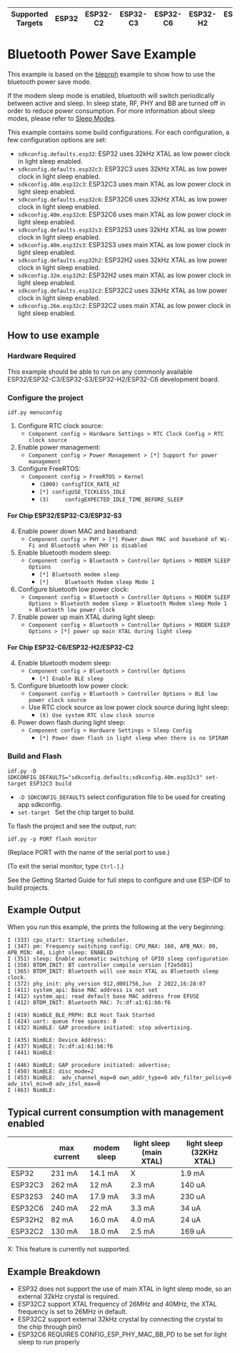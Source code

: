 | Supported Targets | ESP32 | ESP32-C2 | ESP32-C3 | ESP32-C6 | ESP32-H2 | ESP32-S3 |
| ----------------- | ----- | -------- | -------- | -------- | -------- | -------- |

Bluetooth Power Save Example
=================================

This example is based on the [bleprph](../bleprph) example to show how to use the bluetooth power save mode.

If the modem sleep mode is enabled, bluetooth will switch periodically between active and sleep.
In sleep state, RF, PHY and BB are turned off in order to reduce power consumption.
For more information about sleep modes, please refer to [Sleep Modes](https://docs.espressif.com/projects/esp-idf/en/latest/esp32/api-reference/system/sleep_modes.html).

This example contains some build configurations. For each configuration, a few configuration options are set:
- `sdkconfig.defaults.esp32`: ESP32 uses 32kHz XTAL as low power clock in light sleep enabled.
- `sdkconfig.defaults.esp32c3`: ESP32C3 uses 32kHz XTAL as low power clock in light sleep enabled.
- `sdkconfig.40m.esp32c3`: ESP32C3 uses main XTAL as low power clock in light sleep enabled.
- `sdkconfig.defaults.esp32c6`: ESP32C6 uses 32kHz XTAL as low power clock in light sleep enabled.
- `sdkconfig.40m.esp32c6`: ESP32C6 uses main XTAL as low power clock in light sleep enabled.
- `sdkconfig.defaults.esp32s3`: ESP32S3 uses 32kHz XTAL as low power clock in light sleep enabled.
- `sdkconfig.40m.esp32s3`: ESP32S3 uses main XTAL as low power clock in light sleep enabled.
- `sdkconfig.defaults.esp32h2`: ESP32H2 uses 32kHz XTAL as low power clock in light sleep enabled.
- `sdkconfig.32m.esp32h2`: ESP32H2 uses main XTAL as low power clock in light sleep enabled.
- `sdkconfig.defaults.esp32c2`: ESP32C2 uses 32kHz XTAL as low power clock in light sleep enabled.
- `sdkconfig.26m.esp32c2`: ESP32C2 uses main XTAL as low power clock in light sleep enabled.

## How to use example

### Hardware Required

This example should be able to run on any commonly available ESP32/ESP32-C3/ESP32-S3/ESP32-H2/ESP32-C6 development board.

### Configure the project

```
idf.py menuconfig
```

1. Configure RTC clock source:
   - `Component config > Hardware Settings > RTC Clock Config > RTC clock source`
2. Enable power management:
   - `Component config > Power Management > [*] Support for power management`
3. Configure FreeRTOS:
   - `Component config > FreeRTOS > Kernel`
     -  `(1000) configTICK_RATE_HZ`
     -  `[*] configUSE_TICKLESS_IDLE`
     -  `(3)     configEXPECTED_IDLE_TIME_BEFORE_SLEEP`

#### For Chip ESP32/ESP32-C3/ESP32-S3

4. Enable power down MAC and baseband:
   - `Component config > PHY > [*] Power down MAC and baseband of Wi-Fi and Bluetooth when PHY is disabled`
5. Enable bluetooth modem sleep:
   - `Component config > Bluetooth > Controller Options > MODEM SLEEP Options`
     - `[*] Bluetooth modem sleep`
     - `[*]     Bluetooth Modem sleep Mode 1`
6. Configure bluetooth low power clock:
   - `Component config > Bluetooth > Controller Options > MODEM SLEEP Options > Bluetooth modem sleep > Bluetooth Modem sleep Mode 1 > Bluetooth low power clock`
7. Enable power up main XTAL during light sleep:
   - `Component config > Bluetooth > Controller Options > MODEM SLEEP Options > [*] power up main XTAL during light sleep`

#### For Chip ESP32-C6/ESP32-H2/ESP32-C2

4. Enable bluetooth modem sleep:
   - `Component config > Bluetooth > Controller Options`
     - `[*] Enable BLE sleep`
5. Configure bluetooth low power clock:
   - `Component config > Bluetooth > Controller Options > BLE low power clock source`
   - Use RTC clock source as low power clock source during light sleep:
     - `(X) Use system RTC slow clock source`
6. Power down flash during light sleep:
   - `Component config > Hardware Settings > Sleep Config`
     - `[*] Power down flash in light sleep when there is no SPIRAM`

### Build and Flash

```
idf.py -D SDKCONFIG_DEFAULTS="sdkconfig.defaults;sdkconfig.40m.esp32c3" set-target ESP32C3 build
```

* `-D SDKCONFIG_DEFAULTS` select configuration file to be used for creating app sdkconfig.
* `set-target ` Set the chip target to build.


To flash the project and see the output, run:


```
idf.py -p PORT flash monitor
```

(Replace PORT with the name of the serial port to use.)

(To exit the serial monitor, type ``Ctrl-]``.)

See the Getting Started Guide for full steps to configure and use ESP-IDF to build projects.

## Example Output

When you run this example, the prints the following at the very beginning:

```
I (333) cpu_start: Starting scheduler.
I (347) pm: Frequency switching config: CPU_MAX: 160, APB_MAX: 80, APB_MIN: 40, Light sleep: ENABLED
I (351) sleep: Enable automatic switching of GPIO sleep configuration
I (358) BTDM_INIT: BT controller compile version [f2e5d81]
I (365) BTDM_INIT: Bluetooth will use main XTAL as Bluetooth sleep clock.
I (372) phy_init: phy_version 912,d001756,Jun  2 2022,16:28:07
I (411) system_api: Base MAC address is not set
I (412) system_api: read default base MAC address from EFUSE
I (412) BTDM_INIT: Bluetooth MAC: 7c:df:a1:61:b6:f6

I (419) NimBLE_BLE_PRPH: BLE Host Task Started
I (424) uart: queue free spaces: 8
I (432) NimBLE: GAP procedure initiated: stop advertising.

I (435) NimBLE: Device Address:
I (437) NimBLE: 7c:df:a1:61:b6:f6
I (441) NimBLE:

I (446) NimBLE: GAP procedure initiated: advertise;
I (450) NimBLE: disc_mode=2
I (453) NimBLE:  adv_channel_map=0 own_addr_type=0 adv_filter_policy=0 adv_itvl_min=0 adv_itvl_max=0
I (463) NimBLE:
```

## Typical current consumption with management enabled

|         | max current | modem sleep | light sleep (main XTAL) | light sleep (32KHz XTAL) |
| ------- | ----------- | ----------- | ----------------------- | ------------------------ |
| ESP32   | 231 mA      | 14.1 mA     | X                       | 1.9 mA                   |
| ESP32C3 | 262 mA      | 12 mA       | 2.3 mA                  | 140 uA                   |
| ESP32S3 | 240 mA      | 17.9 mA     | 3.3 mA                  | 230 uA                   |
| ESP32C6 | 240 mA      | 22 mA       | 3.3 mA                  | 34  uA                   |
| ESP32H2 | 82 mA       | 16.0 mA     | 4.0 mA                  | 24 uA                    |
| ESP32C2 | 130 mA      | 18.0 mA     | 2.5 mA                  | 169 uA                   |

X: This feature is currently not supported.

## Example Breakdown

- ESP32 does not support the use of main XTAL in light sleep mode, so an external 32kHz crystal is required.
- ESP32C2 support XTAL frequency of 26MHz and 40MHz, the XTAL frequency is set to 26MHz in default.
- ESP32C2 support external 32kHz crystal by connecting the crystal to the chip through pin0
- ESP32C6 REQUIRES CONFIG_ESP_PHY_MAC_BB_PD to be set for light sleep to run properly
